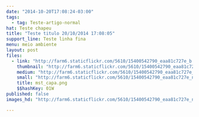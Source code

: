 ```yaml
---
date: "2014-10-20T17:08:24-03:00"
tags:
  - tag: Teste-artigo-normal
hat: Teste chapeu
title: "Teste titulo 20/10/2014 17:08:05"
support_line: Teste linha fina
menu: meio ambiente
layout: post
files:
  - link: "http://farm6.staticflickr.com/5610/15400542790_eaa81c727e_b.jpg"
    thumbnail: "http://farm6.staticflickr.com/5610/15400542790_eaa81c727e_t.jpg"
    medium: "http://farm6.staticflickr.com/5610/15400542790_eaa81c727e_z.jpg"
    small: "http://farm6.staticflickr.com/5610/15400542790_eaa81c727e_n.jpg"
    title: mst_capa.png
    $$hashKey: 01W
published: false
images_hd: "http://farm6.staticflickr.com/5610/15400542790_eaa81c727e_n.jpg"

---
```

